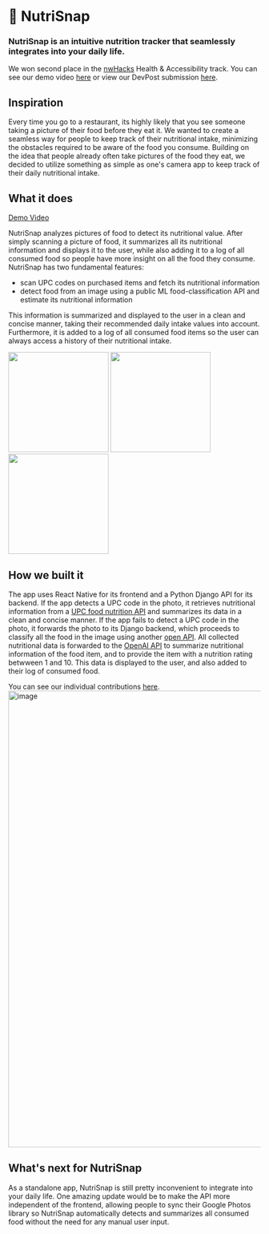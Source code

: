 # 🍅 NutriSnap


### NutriSnap is an intuitive nutrition tracker that seamlessly integrates into your daily life.

We won second place in the [nwHacks](https://nwhacks-2024.devpost.com) Health & Accessibility track. You can see our demo video [here](https://www.youtube.com/watch?v=4qnNvnklmWY) or view our DevPost submission [here](https://devpost.com/software/nutrition-facts).

## Inspiration
Every time you go to a restaurant, its highly likely that you see someone taking a picture of their food before they eat it. We wanted to create a seamless way for people to keep track of their nutritional intake, minimizing the obstacles required to be aware of the food you consume. Building on the idea that people already often take pictures of the food they eat, we decided to utilize something as simple as one's camera app to keep track of their daily nutritional intake.

## What it does
[Demo Video](https://www.youtube.com/watch?v=4qnNvnklmWY)

NutriSnap analyzes pictures of food to detect its nutritional value. After simply scanning a picture of food, it summarizes all its nutritional information and displays it to the user, while also adding it to a log of all consumed food so people have more insight on all the food they consume. NutriSnap has two fundamental features:
- scan UPC codes on purchased items and fetch its nutritional information
- detect food from an image using a public ML food-classification API and estimate its nutritional information

This information is summarized and displayed to the user in a clean and concise manner, taking their recommended daily intake values into account. Furthermore, it is added to a log of all consumed food items so the user can always access a history of their nutritional intake.

<img src="https://github.com/kevinjosethomas/nutrisnap/assets/46242684/464c2cba-f61e-4bf2-bca8-0fe6285ae469" width="200" />
<img src="https://github.com/kevinjosethomas/nutrisnap/assets/46242684/744a2a79-4749-47b6-83a4-690bcd8a31dc" width="200" />
<img src="https://github.com/kevinjosethomas/nutrisnap/assets/46242684/b702de76-710a-4e72-bb4d-e586b9b9a96c" width="200" />



## How we built it

The app uses React Native for its frontend and a Python Django API for its backend. If the app detects a UPC code in the photo, it retrieves nutritional information from a [UPC food nutrition API](https://world.openfoodfacts.org) and summarizes its data in a clean and concise manner. If the app fails to detect a UPC code in the photo, it forwards the photo to its Django backend, which proceeds to classify all the food in the image using another [open API](https://www.logmeal.es). All collected nutritional data is forwarded to the [OpenAI API](https://platform.openai.com/docs/guides/text-generation/json-mode) to summarize nutritional information of the food item, and to provide the item with a nutrition rating betwween 1 and 10. This data is displayed to the user, and also added to their log of consumed food.

You can see our individual contributions [here](https://github.com/kevinjosethomas/nutrisnap/graphs/contributors). 
<img width="911" alt="image" src="https://github.com/kevinjosethomas/nutrisnap/assets/46242684/95f461ff-f7d9-4ebf-8c60-903d31cee740">


## What's next for NutriSnap
As a standalone app, NutriSnap is still pretty inconvenient to integrate into your daily life. One amazing update would be to make the API more independent of the frontend, allowing people to sync their Google Photos library so NutriSnap automatically detects and summarizes all consumed food without the need for any manual user input.

